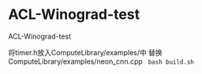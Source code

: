 # ACL-Winograd-test
ACL-Winograd-test

将timer.h放入ComputeLibrary/examples/中
替换ComputeLibrary/examples/neon_cnn.cpp
``` bash build.sh```
